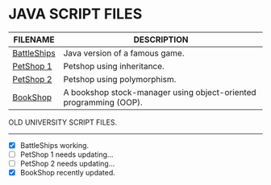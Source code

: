 # JAVA SCRIPT FILES

| FILENAME       | DESCRIPTION |
|----------------|-------------|
| [BattleShips](https://github.com/BroadbentT/Battleships) | Java version of a famous game.|
| [PetShop 1](https://github.com/BroadbentT/Petshop-1) | Petshop using inheritance. |
| [PetShop 2](https://github.com/BroadbentT/Petshop-2) |Petshop using polymorphism.|
| [BookShop](https://github.com/BroadbentT/Bookshop)| A bookshop stock-manager using object-oriented programming (OOP). |

OLD UNIVERSITY SCRIPT FILES.
****************************
- [x] BattleShips working.
- [ ] PetShop 1 needs updating...
- [ ] PetShop 2 needs updating...
- [x] BookShop recently updated.
